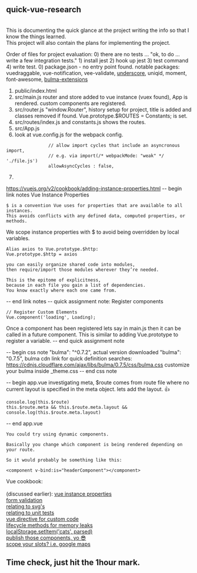 ## quick-vue-research
<br/>This is documenting the quick glance at the project writing the info so that I know the things learned.
<br/>This project will also contain the plans for implementing the project.

Order of files for project evaluation:
0) there are no tests ... "ok, to do ... write a few integration tests." 1) install jest 2) hook up jest 3) test command 4) write test.
0) package.json - no entry point found.
notable packages: vuedraggable, vue-notification, vee-validate, [underscore](https://github.com/HKskn/vue-underscore), uniqid, moment, font-awesome, [bulma-extensions](https://wikiki.github.io/)
1) public/index.html
2) src/main.js router and store added to vue instance (vuex found), App is rendered. custom components are registered.
3) src/router.js "window.Router",  history setup for project, title is added and classes removed if found. Vue.prototype.$ROUTES = Constants; is set.
4) src/routes/index.js and constants.js shows the routes.
5) src/App.js
6) look at vue.config.js for the webpack config.
```
                // allow import cycles that include an asyncronous import,
                // e.g. via import(/* webpackMode: "weak" */ './file.js')
                allowAsyncCycles : false,
```
7) 

https://vuejs.org/v2/cookbook/adding-instance-properties.html
-- begin link notes
Vue Instance Properties
```
$ is a convention Vue uses for properties that are available to all instances. 
This avoids conflicts with any defined data, computed properties, or methods.
```
We scope instance properties with $ to avoid being overridden by local variables.

```
Alias axios to Vue.prototype.$http:
Vue.prototype.$http = axios
```

```
you can easily organize shared code into modules, 
then require/import those modules wherever they’re needed. 

This is the epitome of explicitness, 
because in each file you gain a list of dependencies. 
You know exactly where each one came from.
```

-- end link notes
-- quick assignment note:
Register components
```
// Register Custom Elements
Vue.component('loading', Loading);
```
Once a component has been registered lets say in main.js then it can be called in a future component.
This is similar to adding Vue.prototype to register a variable.
-- end quick assignment note

-- begin css note
"bulma": "^0.7.2",
actual version downloaded "bulma": "0.7.5",
bulma cdn link for quick definition searches: https://cdnjs.cloudflare.com/ajax/libs/bulma/0.7.5/css/bulma.css
customize your bulma inside _theme.css
-- end css note

-- begin app.vue 
investigating meta, $route comes from route file where no current layout is specified in the meta object. lets add the layout. 👍
```
console.log(this.$route)
this.$route.meta && this.$route.meta.layout && console.log(this.$route.meta.layout)
```
-- end app.vue 

```
You could try using dynamic components.

Basically you change which component is being rendered depending on your route.

So it would probably be something like this:

<component v-bind:is="headerComponent"></component>
```

Vue cookbook:<br/>
<br/>(discussed earlier): [vue instance properties](https://vuejs.org/v2/cookbook/adding-instance-properties.html)
<br/>[form validation](https://vuejs.org/v2/cookbook/form-validation.html)
<br/>[relating to svg's](https://vuejs.org/v2/cookbook/editable-svg-icons.html)
<br/>[relating to unit tests](https://vuejs.org/v2/cookbook/unit-testing-vue-components.html)
<br/>[vue directive for custom code](https://vuejs.org/v2/cookbook/creating-custom-scroll-directives.html)
<br/>[lifecycle methods for memory leaks](https://vuejs.org/v2/cookbook/avoiding-memory-leaks.html)
<br/>[localStorage.setItem('cats', parsed)](https://vuejs.org/v2/cookbook/client-side-storage.html)
<br/>[publish those components, yo 😎](https://vuejs.org/v2/cookbook/packaging-sfc-for-npm.html)
<br/>[scope your slots? i.e. google maps](https://vuejs.org/v2/cookbook/practical-use-of-scoped-slots.html)

## Time check, just hit the 1hour mark.

